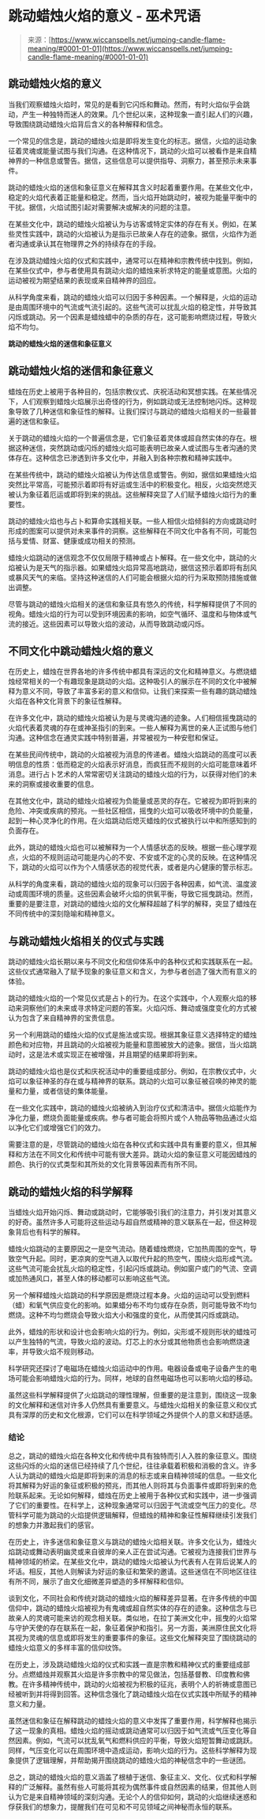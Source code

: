<!--yml

category: 未分类

date: 2024-06-12 20:06:50

-->

# 跳动蜡烛火焰的意义 - 巫术咒语

> 来源：[https://www.wiccanspells.net/jumping-candle-flame-meaning/#0001-01-01](https://www.wiccanspells.net/jumping-candle-flame-meaning/#0001-01-01)

## 跳动蜡烛火焰的意义

当我们观察蜡烛火焰时，常见的是看到它闪烁和舞动。然而，有时火焰似乎会跳动，产生一种独特而迷人的效果。几个世纪以来，这种现象一直引起人们的兴趣，导致围绕跳动蜡烛火焰背后含义的各种解释和信念。

一个常见的信念是，跳动的蜡烛火焰是即将发生变化的标志。据信，火焰的运动象征着灵魂或能量试图与我们沟通。在这种情况下，跳动的火焰可以被看作是来自精神界的一种信息或警告。据信，这些信息可以提供指导、洞察力，甚至预示未来事件。

跳动的蜡烛火焰的迷信和象征意义在解释其含义时起着重要作用。在某些文化中，稳定的火焰代表着正能量和稳定。然而，当火焰开始跳动时，被视为能量平衡中的干扰。据信，火焰试图引起对需要解决或解决的问题的注意。

在某些文化中，跳动的蜡烛火焰被认为与访客或特定实体的存在有关。例如，在某些灵性实践中，跳动的火焰被认为是指示已故亲人存在的迹象。据信，火焰作为逝者沟通或承认其在物理界之外的持续存在的手段。

在涉及跳动蜡烛火焰的仪式和实践中，通常可以在精神和宗教传统中找到。例如，在某些仪式中，参与者使用具有跳动火焰的蜡烛来祈求特定的能量或意图。火焰的运动被视为期望结果的表现或来自精神界的回应。

从科学角度来看，跳动的蜡烛火焰可以归因于多种因素。一个解释是，火焰的运动是由周围环境中的气流或气流引起的。这些气流可以扰乱火焰的稳定性，并导致其闪烁或跳动。另一个因素是蜡烛蜡中的杂质的存在，这可能影响燃烧过程，导致火焰不均匀。

**跳动的蜡烛火焰的迷信和象征意义**

## 跳动蜡烛火焰的迷信和象征意义

蜡烛在历史上被用于各种目的，包括宗教仪式、庆祝活动和冥想实践。在某些情况下，人们观察到蜡烛火焰展示出奇怪的行为，例如跳动或无法控制地闪烁。这种现象导致了几种迷信和象征性的解释。让我们探讨与跳动的蜡烛火焰相关的一些最普遍的迷信和象征。

关于跳动的蜡烛火焰的一个普遍信念是，它们象征着灵体或超自然实体的存在。根据这种迷信，突然跳动或闪烁的蜡烛火焰可能表明已故亲人或试图与生者沟通的灵体存在。这种信念已渗透到许多文化中，并融入到各种宗教和精神实践中。

在某些传统中，跳动的蜡烛火焰被认为传达信息或警告。例如，据信如果蜡烛火焰突然比平常高，可能预示着即将有好运或生活中的积极变化。相反，火焰突然熄灭被认为象征着厄运或即将到来的挑战。这些解释突显了人们赋予蜡烛火焰行为的重要性。

跳动的蜡烛火焰也与占卜和算命实践相关联。一些人相信火焰倾斜的方向或跳动时形成的图案可以提供对未来事件的洞察。这些解释在不同文化中各有不同，可能包括与爱情、财富、健康或成功相关的预测。

蜡烛火焰跳动的迷信观念不仅仅局限于精神或占卜解释。在一些文化中，跳动的火焰被认为是天气的指示器。如果蜡烛火焰异常高地跳动，据信这预示着即将有刮风或暴风天气的来临。坚持这种迷信的人们可能会根据火焰的行为采取预防措施或做出调整。

尽管与跳动的蜡烛火焰相关的迷信和象征具有悠久的传统，科学解释提供了不同的视角。蜡烛火焰的行为可以受到环境因素的影响，如空气循环、温度和与物体或气流的接近。这些因素可以导致火焰的波动，从而导致跳动或闪烁。

## **不同文化中跳动蜡烛火焰的意义**

在历史上，蜡烛在世界各地的许多传统中都具有深远的文化和精神意义。与燃烧蜡烛经常相关的一个有趣现象是跳动的火焰。这种吸引人的展示在不同的文化中被解释为意义不同，导致了丰富多彩的意义和信仰。让我们来探索一些有趣的跳动蜡烛火焰在各种文化背景下的象征性解释。

在许多文化中，跳动的蜡烛火焰被认为是与灵魂沟通的迹象。人们相信摇曳跳动的火焰代表着灵魂的存在或神圣指引的到来。一些人解释为离世的亲人正试图与他们沟通。这种信念在通灵实践中特别普遍，并常被视为一种安慰和保证。

在某些民间传统中，跳动的火焰被视为消息的传递者。蜡烛火焰跳动的高度可以表明信息的性质：低而稳定的火焰表示好消息，而疯狂而不规则的火焰可能意味着坏消息。进行占卜艺术的人常常密切关注跳动的蜡烛火焰的行为，以获得对他们的未来的洞察或接收重要的信息。

在其他文化中，跳动的蜡烛火焰被视为负能量或恶灵的存在。它被视为即将到来的危险、冲突或疾病的预兆。一些社区相信，摇曳的火焰可以吸收环境中的负能量，起到一种心灵净化的作用。在火焰跳动后熄灭蜡烛的仪式被执行以中和所感知到的负面存在。

此外，跳动的蜡烛火焰也可以被解释为一个人情感状态的反映。根据一些心理学观点，火焰的不规则运动可能是内心的不安、不安或不定的心灵的反映。在这种情况下，跳动的火焰可以作为个人情感状态的视觉代表，或者是内心健康的警示标志。

从科学的角度来看，跳动的蜡烛火焰的现象可以归因于各种因素，如气流、温度波动或周围环境的质量。这些因素会破坏火焰的供氧平衡，导致它摇曳跳动。然而，重要的是要注意，对跳动的蜡烛火焰的文化解释超越了科学的解释，突显了蜡烛在不同传统中的深刻隐喻和精神意义。

## 与跳动蜡烛火焰相关的仪式与实践

跳动的蜡烛火焰长期以来与不同文化和信仰体系中的各种仪式和实践联系在一起。这些仪式通常融入了赋予现象的象征意义和含义，为参与者创造了强大而有意义的体验。

跳动的蜡烛火焰的一个常见仪式是占卜的行为。在这个实践中，个人观察火焰的移动来洞察他们的未来或寻求特定问题的答案。火焰闪烁、舞动或强度变化的方式被认为包含了来自精神界的宝贵信息。

另一个利用跳动的蜡烛火焰的仪式是施法或实现。根据其象征意义选择特定的蜡烛颜色和对应物，并且跳动的火焰被视为能量和意图被放大的迹象。据信，当火焰跳动时，这是法术或实现正在被增强，并且期望的结果即将到来。

跳动的蜡烛火焰也是仪式和庆祝活动中的重要组成部分。例如，在宗教仪式中，火焰可以象征神圣的存在或与精神界的联系。跳动的火焰可以象征被召唤的神灵的能量和力量，或者信徒的集体能量。

在一些文化实践中，跳动的蜡烛火焰被纳入到治疗仪式和清洁中。据信火焰能作为净化力量，燃烧负面能量或疾病。参与者可能会将照片或个人物品等物品通过火焰以净化它们或增强它们的效力。

需要注意的是，尽管跳动的蜡烛火焰在各种仪式和实践中具有重要的意义，但其解释和方法在不同文化和传统中可能有很大差异。跳动火焰的象征意义可能因蜡烛的颜色、执行的仪式类型和其所处的文化背景等因素而有所不同。

## 跳动的蜡烛火焰的科学解释

当蜡烛火焰开始闪烁、舞动或跳动时，它能够吸引我们的注意力，并引发对其意义的好奇。虽然许多人可能将这些运动与超自然或精神的意义联系在一起，但这种现象背后也有科学的解释。

蜡烛火焰跳动的主要原因之一是空气流动。随着蜡烛燃烧，它加热周围的空气，导致空气升起。同时，更凉爽的空气进入以取代升起的热空气，围绕火焰形成气流。这些气流可能会扰乱火焰的稳定性，引起闪烁或跳动。例如窗户或门的气流、空调或加热通风口，甚至人体的移动都可以影响这些气流。

另一个解释蜡烛火焰跳动的科学原因是燃烧过程本身。火焰的运动可以受到燃料（蜡）和氧气供应变化的影响。如果蜡分布不均匀或存在杂质，则可能导致不均匀燃烧。这种不均匀燃烧会导致火焰大小和强度的变化，从而使其闪烁或跳动。

此外，蜡烛的形状和设计也会影响火焰的行为。例如，尖形或不规则形状的蜡烛可以产生独特的气流，导致火焰的波动。灯芯上的水分或其他物质也会影响燃烧速率，并导致火焰不规则移动。

科学研究还探讨了电磁场在蜡烛火焰运动中的作用。电器设备或电子设备产生的电场可能会影响蜡烛火焰的行为。同样，地球的自然电磁场也可以影响火焰的移动。

虽然这些科学解释提供了火焰跳动的理性理解，但重要的是注意到，围绕这一现象的文化解释和迷信对许多人仍然具有重要意义。与蜡烛火焰相关的象征意义和仪式具有深厚的历史和文化根源，它们可以在科学领域之外提供个人的意义和舒适感。

### 结论

总之，跳动的蜡烛火焰在各种文化和传统中具有独特而引人入胜的象征意义。围绕这些闪烁的火焰的迷信已经持续了几个世纪，往往承载着积极和消极的含义。许多人认为跳动的蜡烛火焰是即将到来的消息的标志或来自精神领域的信息。一些文化将其解释为好运的象征或积极的预兆，而其他人则将其与负面事件或即将到来的危险联系起来。无论如何解释，蜡烛在历史上被用于各种仪式和实践中，进一步强调了它们的重要性。在科学上，这种现象通常可以归因于气流或空气压力的变化。尽管科学可能为跳动的火焰提供逻辑解释，但蜡烛的精神和象征性解释继续引发我们的想象力并激起我们的感官。

在历史上，许多迷信和象征意义与跳动的蜡烛火焰相关联。许多文化认为，蜡烛火焰跳动或舞动表明幽灵或来自彼岸的亲人正在尝试沟通。它被视为连接我们世界与精神领域的桥梁。在某些文化中，跳动的蜡烛火焰被认为代表有人在背后说某人的坏话。相反，其他人则解读为好运的象征和繁荣的邀请。这些迷信在不同地区往往有所不同，展示了由文化细微差异塑造的多样解释和信仰。

谈到文化，不同社会和传统对跳动的蜡烛火焰的解释差异显著。在许多传统的中国信仰中，跳动的蜡烛火焰被视为有鬼魂或超自然实体的存在的迹象。这种信念与已故亲人的灵魂可能来访的观念相关联。类似地，在拉丁美洲文化中，摇曳的火焰常与守护天使的存在联系在一起，象征着保护和指引。另一方面，美洲原住民文化将其视为灵魂的信息或即将发生的重要事件的象征。这些文化解释突显了围绕跳动的蜡烛火焰意义的多样丰富的信仰纹饰。

在历史上，涉及跳动蜡烛火焰的仪式和实践一直是宗教和精神仪式的重要组成部分。点燃蜡烛并观察其火焰是许多宗教中的常见做法，包括基督教、印度教和佛教。在许多精神传统中，跳动的火焰被视为积极的征兆，表明个人的祈祷或意图已经被听到并将得到回答。这种信念强化了跳动蜡烛火焰在仪式实践中所赋予的精神意义和力量。

虽然迷信和象征在解释跳动的蜡烛火焰的意义中发挥了重要作用，科学解释也揭示了这一现象的真相。蜡烛火焰的摇动或跳动通常可以归因于如气流或气压变化等自然因素。例如，气流可以扰乱氧气和燃料供应的平衡，导致火焰短暂舞动或跳跃。同样，气压变化可以在周围环境中造成运动，影响火焰的行为。这些科学解释为现象提供了逻辑理解，并帮助揭开围绕跳动的蜡烛火焰的神秘信念中的一些谜团。

总之，跳动的蜡烛火焰的意义涵盖了根植于迷信、象征主义、文化、仪式和科学解释的广泛解释。虽然有些人可能将其视为偶然事件或自然因素的结果，但其他人则认为它是来自精神领域的深刻沟通。无论个人的信仰如何，跳动的火焰继续迷惑和俘获我们的想象力，提醒我们在可见和不可见领域之间神秘而永恒的联系。
